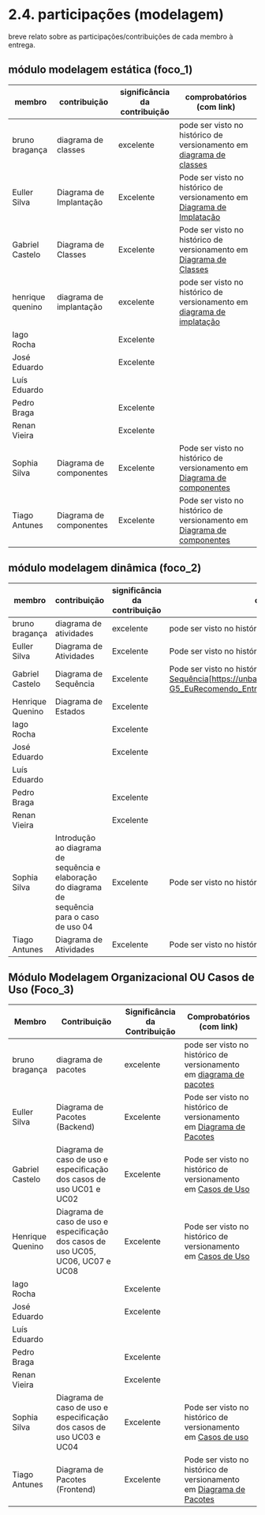 # 2.4. participações (modelagem)

breve relato sobre as participações/contribuições de cada membro à entrega.

## módulo modelagem estática (foco_1)

| membro         | contribuição  | significância da contribuição | comprobatórios (com link) |
| ---------------- | ------------- | ------------------------- |  ----------------------------------------------- |
| bruno bragança | diagrama de classes | excelente | pode ser visto no histórico de versionamento em [diagrama de classes](./Modelagem/2.1.3.DiagramaDeClassesUML?id=histórico-de-versionamento) |
| Euller Silva | Diagrama de Implantação | Excelente | Pode ser visto no histórico de versionamento em [Diagrama de Implatação](https://unbarqdsw2025-2-turma01.github.io/2025.2-T01-G5_EuRecomendo_Entrega_02/#/Modelagem/2.1.1.DiagramaDeImplantacao) |
| Gabriel Castelo | Diagrama de Classes | Excelente |Pode ser visto no histórico de versionamento em [Diagrama de Classes](./Modelagem/2.1.3.DiagramaDeClassesUML)|
| henrique quenino | diagrama de implantação | excelente | pode ser visto no histórico de versionamento em [diagrama de implatação](https://unbarqdsw2025-2-turma01.github.io/2025.2-t01-g5_eurecomendo_entrega_02/#/modelagem/2.1.1.diagramadeimplantacao)|
| Iago Rocha | | Excelente ||
| José Eduardo |  | Excelente | |
| Luís Eduardo | | |  |
| Pedro Braga | | Excelente | |
| Renan Vieira |  | Excelente |  |
| Sophia Silva | Diagrama de componentes | Excelente | Pode ser visto no histórico de versionamento em [Diagrama de componentes](https://unbarqdsw2025-2-turma01.github.io/2025.2-T01-G5_EuRecomendo_Entrega_02/#/Modelagem/2.1.2.DiagramaDeComponentes) |
| Tiago Antunes | Diagrama de componentes | Excelente | Pode ser visto no histórico de versionamento em [Diagrama de componentes](https://unbarqdsw2025-2-turma01.github.io/2025.2-T01-G5_EuRecomendo_Entrega_02/#/Modelagem/2.1.2.DiagramaDeComponentes?id=hist%c3%b3rico-de-versionamento) |


## módulo modelagem dinâmica (foco_2)

| membro         | contribuição  | significância da contribuição | comprobatórios (com link) |
| ---------------- | ------------- | ------------------------- |  ----------------------------------------------- |
| bruno bragança | diagrama de atividades | excelente |  pode ser visto no histórico de versionamento em [diagrama de atividades](./Modelagem/2.2.2.DiagramaDeAtividades?id=histórico-de-versionamento) |
| Euller Silva | Diagrama de Atividades | Excelente | Pode ser visto no histórico de versionamento em [Diagrama de Atividades](https://unbarqdsw2025-2-turma01.github.io/2025.2-T01-G5_EuRecomendo_Entrega_02/#/Modelagem/2.2.2.DiagramaDeAtividades?id=hist%c3%b3rico-de-versionamento) |
| Gabriel Castelo | Diagrama de Sequência | Excelente |Pode ser visto no histórico de versionamento em [Diagrama de Sequência](https://unbarqdsw2025-2-turma01.github.io/2025.2-T01-G5_EuRecomendo_Entrega_02/#/Modelagem/2.2.1.DiagramaDeSequencia)[https://unbarqdsw2025-2-turma01.github.io/2025.2-T01-G5_EuRecomendo_Entrega_02/#/Modelagem/2.2.3.DiagramaDeEstados]|
| Henrique Quenino | Diagrama de Estados | Excelente ||
| Iago Rocha | | Excelente ||
| José Eduardo |  | Excelente | |
| Luís Eduardo | | |  |
| Pedro Braga | | Excelente | |
| Renan Vieira |  | Excelente |  |
| Sophia Silva | Introdução ao diagrama de sequência e elaboração do diagrama de sequência para o caso de uso 04 | Excelente | Pode ser visto no histórico de versionamento em [Diagrama de sequência](https://unbarqdsw2025-2-turma01.github.io/2025.2-T01-G5_EuRecomendo_Entrega_02/#/Modelagem/2.2.1.DiagramaDeSequencia) |
| Tiago Antunes | Diagrama de Atividades | Excelente | Pode ser visto no histórico de versionamento em [Diagrama de Atividades](https://unbarqdsw2025-2-turma01.github.io/2025.2-T01-G5_EuRecomendo_Entrega_02/#/Modelagem/2.2.2.DiagramaDeAtividades?id=hist%c3%b3rico-de-versionamento) |


## Módulo Modelagem Organizacional OU Casos de Uso (Foco_3)
| Membro         | Contribuição  | Significância da Contribuição | Comprobatórios (com link) |
| ---------------- | ------------- | ------------------------- |  ----------------------------------------------- |
| bruno bragança | diagrama de pacotes | excelente |  pode ser visto no histórico de versionamento em [diagrama de pacotes](./Modelagem/2.3.1.DiagramaDePacotes?id=histórico-de-versionamento) |
| Euller Silva | Diagrama de Pacotes (Backend) | Excelente | Pode ser visto no histórico de versionamento em [Diagrama de Pacotes](https://unbarqdsw2025-2-turma01.github.io/2025.2-T01-G5_EuRecomendo_Entrega_02/#/Modelagem/2.3.1.DiagramaDePacotes?id=hist%c3%b3rico-de-versionamento) |
| Gabriel Castelo | Diagrama de caso de uso e especificação dos casos de uso UC01 e UC02| Excelente |Pode ser visto no histórico de versionamento em [Casos de Uso](https://unbarqdsw2025-2-turma01.github.io/2025.2-T01-G5_EuRecomendo_Entrega_02/#/Modelagem/2.3.1.CasosDeUso)|
| Henrique Quenino | Diagrama de caso de uso e especificação dos casos de uso UC05, UC06, UC07 e UC08| Excelente |Pode ser visto no histórico de versionamento em [Casos de Uso](https://unbarqdsw2025-2-turma01.github.io/2025.2-T01-G5_EuRecomendo_Entrega_02/#/Modelagem/2.3.1.CasosDeUso)|
| Iago Rocha | | Excelente ||
| José Eduardo |  | Excelente | |
| Luís Eduardo | | |  |
| Pedro Braga | | Excelente | |
| Renan Vieira |  | Excelente |  |
| Sophia Silva | Diagrama de caso de uso e especificação dos casos de uso UC03 e UC04 | Excelente |     Pode ser visto no histórico de versionamento em [Casos de uso](https://unbarqdsw2025-2-turma01.github.io/2025.2-T01-G5_EuRecomendo_Entrega_02/#/Modelagem/2.3.1.CasosDeUso)|
| Tiago Antunes | Diagrama de Pacotes (Frontend) | Excelente | Pode ser visto no histórico de versionamento em [Diagrama de Pacotes](https://unbarqdsw2025-2-turma01.github.io/2025.2-T01-G5_EuRecomendo_Entrega_02/#/Modelagem/2.3.1.DiagramaDePacotes?id=hist%c3%b3rico-de-versionamento) |
